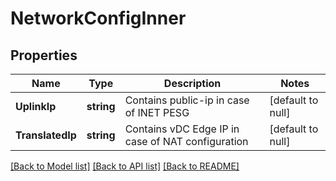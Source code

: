 # NetworkConfigInner

## Properties
Name | Type | Description | Notes
------------ | ------------- | ------------- | -------------
**UplinkIp** | **string** | Contains public-ip in case of INET PESG | [default to null]
**TranslatedIp** | **string** | Contains vDC Edge IP in case of NAT configuration | [default to null]

[[Back to Model list]](../README.md#documentation-for-models) [[Back to API list]](../README.md#documentation-for-api-endpoints) [[Back to README]](../README.md)

